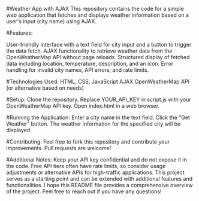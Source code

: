 #Weather App with AJAX
This repository contains the code for a simple web application that fetches and displays weather information based on a user's input (city name) using AJAX.

#Features:

User-friendly interface with a text field for city input and a button to trigger the data fetch.
AJAX functionality to retrieve weather data from the OpenWeatherMap API without page reloads.
Structured display of fetched data including location, temperature, description, and an icon.
Error handling for invalid city names, API errors, and rate limits.

#Technologies Used:
HTML, CSS, JavaScript
AJAX
OpenWeatherMap API (or alternative based on needs)

#Setup:
Clone the repository.
Replace YOUR_API_KEY in script.js with your OpenWeatherMap API key.
Open index.html in a web browser.

#Running the Application:
Enter a city name in the text field.
Click the "Get Weather" button.
The weather information for the specified city will be displayed.

#Contributing:
Feel free to fork this repository and contribute your improvements. Pull requests are welcome!

#Additional Notes:
Keep your API key confidential and do not expose it in the code.
Free API tiers often have rate limits, so consider usage adjustments or alternative APIs for high-traffic applications.
This project serves as a starting point and can be extended with additional features and functionalities.
I hope this README file provides a comprehensive overview of the project. Feel free to reach out if you have any questions!
